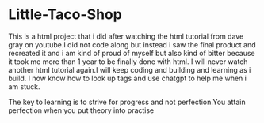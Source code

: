 # Little-Taco-Shop

This is a html project that i did after watching the html tutorial from dave gray on youtube.I did  not code along but instead i saw the final product and recreated it and i am kind of proud of myself but also kind of bitter because it took me more than 1 year to be finally done with html. I will never watch another html tutorial again.I will keep coding and building and learning as i build. I now know how to look up tags and use chatgpt to help me when i am stuck.

The key to learning is to strive for progress and not perfection.You attain perfection when you put theory into practise 
